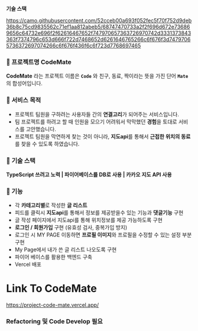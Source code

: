 **기술 스택**

https://camo.githubusercontent.com/52cceb00a693f052fec5f70f752d9deb36b8c75cd9835562c71ef1aa812abeb5/68747470733a2f2f696d672e736869656c64732e696f2f62616467652f747970657363726970742d3331373843363f7374796c653d666f722d7468652d6261646765266c6f676f3d74797065736372697074266c6f676f436f6c6f723d7768697465

### 💙 프로젝트명 **CodeMate**

**CodeMate** 라는 프로젝트 이름은 **`Code`** 와 친구, 동료, 짝이라는 뜻을 가진 단어 **`Mate`** 의 합성어입니다.

### 🤎 **서비스** 목적

- 프로젝트 팀원을 구하려는 사용자들 간의 **연결고리**가 되어주는 서비스입니다.
- 팀 프로젝트를 하려고 할 때 인원을 모으기 어려워서 막막했던 **경험**을 토대로 서비스를 고안했습니다.
- 프로젝트 팀원을 막연하게 찾는 것이 아니라, **지도api**를 통해서 **근접한 위치의 동료**를 찾을 수 있도록 하였습니다.

### 🖤 **기술 스택**

**TypeScript 쓰려고 노력 | 파이어베이스를 DB로 사용  | 카카오 지도 API 사용**


### 🤍 기능
    
- 각 **카테고리별**로 작성한 **글 리스트**
- 피드를 클릭시 **지도api**를 통해서 정보를 제공받을수 있는 기능과 **댓글기능** 구현
- 글 작성 페이지에서 지도api를 통해 위치정보를 제공 가능하도록 구현
- **로그인 / 회원가입** 구현 (유효성 검사, 중복가입 방지)
- 로그인 시 MY PAGE 이동하면 **프로필 이미지**와 프로필을 수정할 수 있는 설정 부분 구현
- My Page에서 내가 쓴 글 리스트 나오도록 구현
- 파이어 베이스를 활용한 백엔드 구축
- Vercel 배포
    

# Link To CodeMate

https://project-code-mate.vercel.app/


### Refactoring 및 Code Develop 필요
